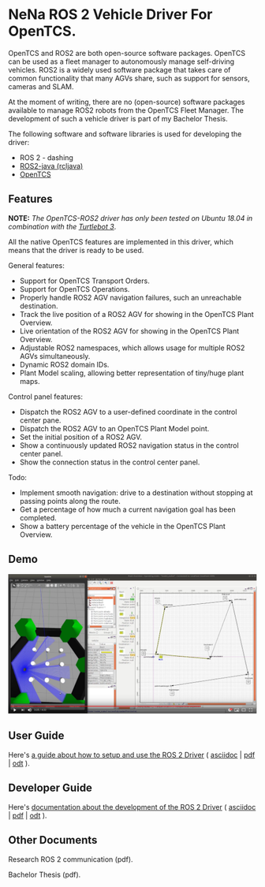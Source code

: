 # NeNa ROS 2 Vehicle Driver For OpenTCS.

OpenTCS and ROS2 are both open-source software packages. OpenTCS can be used as a fleet manager to autonomously manage self-driving vehicles. ROS2 is a widely used software package that takes care of common functionality that many AGVs share, such as support for sensors, cameras and SLAM. 

 At the moment of writing, there are no (open-source) software packages available to manage ROS2 robots from the OpenTCS Fleet Manager. The development of such a vehicle driver is part of my Bachelor Thesis.

The following software and software libraries is used for developing the driver:
* ROS 2 - dashing
* [ROS2-java (rcljava)](https://github.com/ros2-java/ros2_java)
* [OpenTCS](https://www.opentcs.org/en/index.html)

## Features
**NOTE:** *The OpenTCS-ROS2 driver has only been tested on Ubuntu 18.04 in combination with the [Turtlebot 3](http://emanual.robotis.com/docs/en/platform/turtlebot3/ros2_setup/)*.

All the native OpenTCS features are implemented in this driver, which means that the driver is ready to be used.

General features:
* Support for OpenTCS Transport Orders.
* Support for OpenTCS Operations.
* Properly handle ROS2 AGV navigation failures, such an unreachable destination.
* Track the live position of a ROS2 AGV for showing in the OpenTCS Plant Overview.
* Live orientation of the ROS2 AGV for showing in the OpenTCS Plant Overview.
* Adjustable ROS2 namespaces, which allows usage for multiple ROS2 AGVs simultaneously.
* Dynamic ROS2 domain IDs.
* Plant Model scaling, allowing better representation of tiny/huge plant maps.


Control panel features:
* Dispatch the ROS2 AGV to a user-defined coordinate in the control center pane.
* Dispatch the ROS2 AGV to an OpenTCS Plant Model point.
* Set the initial position of a ROS2 AGV.
* Show a continuously updated ROS2 navigation status in the control center panel.
* Show the connection status in the control center panel.

Todo:

* Implement smooth navigation: drive to a destination without stopping at passing points along the route.
* Get a percentage of how much a current navigation goal has been completed.
* Show a battery percentage of the vehicle in the OpenTCS Plant Overview.

## Demo
[![Alt text](openTCS-NeNa-Documentation/src/docs/img/youtube_embed.png)](https://youtu.be/x_Bjo7l0uc4)

## User Guide
Here's [a guide about how to setup and use the ROS 2 Driver](openTCS-NeNa-Documentation/src/docs/user_guide/user_guide.adoc) ( [asciidoc](openTCS-NeNa-Documentation/src/docs/user_guide/user_guide.adoc) | [pdf](openTCS-NeNa-Documentation/src/docs/user_guide/user_guide.pdf) | [odt](openTCS-NeNa-Documentation/src/docs/user_guide/user_guide.odt) ).

## Developer Guide
Here's [documentation about the development of the ROS 2 Driver](openTCS-NeNa-Documentation/src/docs/developers_guide/developers_guide.adoc) ( [asciidoc](openTCS-NeNa-Documentation/src/docs/developers_guide/developers_guide.adoc) | [pdf](openTCS-NeNa-Documentation/src/docs/developers_guide/developers_guide.pdf) | [odt](openTCS-NeNa-Documentation/src/docs/developers_guide/developers_guide.odt) ).

## Other Documents
Research ROS 2 communication (pdf).

Bachelor Thesis (pdf).